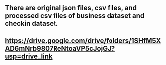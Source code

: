 ## There are original json files, csv files, and processed csv files of business dataset and checkin dataset.
## https://drive.google.com/drive/folders/1SHfM5XAD6mNrb9807ReNtoaVP5cJojGJ?usp=drive_link
